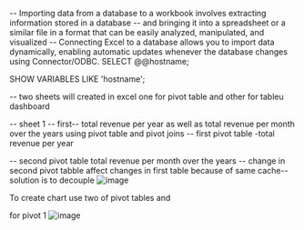 -- Importing data from a database to a workbook involves extracting information stored in a database
--  and bringing it into a spreadsheet or a similar file in a format that can be easily analyzed, manipulated, and visualized
-- Connecting Excel to a database allows you to import data dynamically, enabling automatic updates whenever the database changes using  Connector/ODBC. 
SELECT @@hostname;

SHOW VARIABLES LIKE 'hostname';

-- two sheets will created in excel one for pivot table and other for tableu dashboard

-- sheet 1
-- first-- total revenue per year as well as total revenue per month over the years using pivot table and pivot joins
-- first pivot table -total revenue per year

-- second pivot table  total revenue per month over the years
-- change in second pivot tabble affect changes in first table because of same cache-- solution is to decouple
![image](https://github.com/MANYATA03/BikeStoreAnalysis/assets/105648428/62c3627c-909b-4956-ac12-c21c9e033cb4)

To create chart use two of pivot tables and 

for pivot 1 
![image](https://github.com/MANYATA03/BikeStoreAnalysis/assets/105648428/d58fa3c4-be7d-4129-b28b-92a8ea66fd84)


